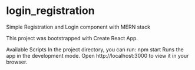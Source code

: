# login_registration
Simple  Registration and Login component with MERN  stack

This project was bootstrapped with Create React App.

Available Scripts
In the project directory, you can run:
npm start
Runs the app in the development mode.
Open http://localhost:3000 to view it in your browser.
 
